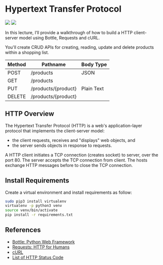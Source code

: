 # Hypertext Transfer Protocol
[<img src="https://img.shields.io/badge/os-linux%20%7C%20macOS-green">](os|Linux-macOS)
[<img src="https://img.shields.io/badge/python-v3-blue">](python|v3)

In this lecture, I’ll provide a walkthrough of how to build a HTTP client-server model using Bottle, Requests and cURL.

You'll create CRUD APIs for creating, reading, update and delete products within a shopping list.

<center>

| Method | Pathname            | Body Type  |
|--------|---------------------|------------|
| POST   | /products           | JSON       |
| GET    | /products           |            |
| PUT    | /products/{product} | Plain Text |
| DELETE | /products/{product} |            |

</center>

## HTTP Overview
The Hypertext Transfer Protocol (HTTP) is a web's application-layer protocol that implements the client-server model:
- the client requests, receives and "displays" web objects, and
- the server sends objects in response to requests.

A HTTP client initiates a TCP connection (creates socket) to server, over the port 80. The server accepts the TCP connection from client. The hosts exchange HTTP messages before to close the TCP connection.

## Install Requirements
Create a virtual environment and install requirements as follow:
```bash
sudo pip3 install virtualenv
virtualenv -p python3 venv
source venv/bin/activate
pip install -r requirements.txt
```

## References
- [Bottle: Python Web Framework](https://bottlepy.org/docs/dev/index.html)
- [Requests: HTTP for Humans](https://docs.python-requests.org/en/latest/)
- [cURL](https://curl.se/)
- [List of HTTP Status Code](https://en.wikipedia.org/wiki/List_of_HTTP_status_codes)
